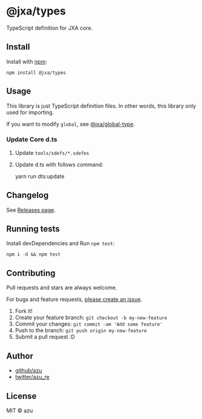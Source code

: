 # @jxa/types

TypeScript definition for JXA core.

## Install

Install with [npm](https://www.npmjs.com/):

    npm install @jxa/types

## Usage

This library is just TypeScript definition files.
In other words, this library only used for importing.

If you want to modify `global`, see [@jxa/global-type](../global-type).

### Update Core d.ts

1. Update `tools/sdefs/*.sdefes`
2. Update d.ts with follows command:
    
    yarn run dts:update

## Changelog

See [Releases page](https://github.com/JXA-userland/JXA/releases).

## Running tests

Install devDependencies and Run `npm test`:

    npm i -d && npm test

## Contributing

Pull requests and stars are always welcome.

For bugs and feature requests, [please create an issue](https://github.com/JXA-userland/JXA/issues).

1. Fork it!
2. Create your feature branch: `git checkout -b my-new-feature`
3. Commit your changes: `git commit -am 'Add some feature'`
4. Push to the branch: `git push origin my-new-feature`
5. Submit a pull request :D

## Author

- [github/azu](https://github.com/azu)
- [twitter/azu_re](https://twitter.com/azu_re)

## License

MIT © azu
